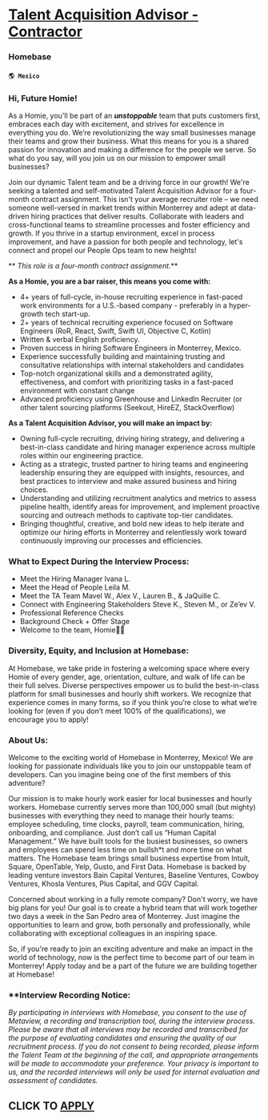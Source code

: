 # [Talent Acquisition Advisor - Contractor](https://www.remotewlb.com/apply/talent-acquisition-advisor-contractor-44583)  
### Homebase  
#### `🌎 Mexico`  

### Hi, Future Homie!

As a Homie, you'll be part of an **_unstoppable_** team that puts customers first, embraces each day with excitement, and strives for excellence in everything you do. We’re revolutionizing the way small businesses manage their teams and grow their business. What this means for you is a shared passion for innovation and making a difference for the people we serve. So what do you say, will you join us on our mission to empower small businesses?

Join our dynamic Talent team and be a driving force in our growth! We're seeking a talented and self-motivated Talent Acquisition Advisor for a four-month contract assignment. This isn't your average recruiter role – we need someone well-versed in market trends within Monterrey and adept at data-driven hiring practices that deliver results. Collaborate with leaders and cross-functional teams to streamline processes and foster efficiency and growth. If you thrive in a startup environment, excel in process improvement, and have a passion for both people and technology, let's connect and propel our People Ops team to new heights!

 ** _This role is a four-month contract assignment._**

 **As a Homie, you are a bar raiser, this means you come with:**

  * 4+ years of full-cycle, in-house recruiting experience in fast-paced work environments for a U.S.-based company - preferably in a hyper-growth tech start-up.
  * 2+ years of technical recruiting experience focused on Software Engineers (RoR, React, Swift, Swift UI, Objective C, Kotlin)
  * Written & verbal English proficiency.
  * Proven success in hiring Software Engineers in Monterrey, Mexico.
  * Experience successfully building and maintaining trusting and consultative relationships with internal stakeholders and candidates
  * Top-notch organizational skills and a demonstrated agility, effectiveness, and comfort with prioritizing tasks in a fast-paced environment with constant change
  * Advanced proficiency using Greenhouse and LinkedIn Recruiter (or other talent sourcing platforms (Seekout, HireEZ, StackOverflow) 

**As a Talent Acquisition Advisor, you will make an impact by:**

  * Owning full-cycle recruiting, driving hiring strategy, and delivering a best-in-class candidate and hiring manager experience across multiple roles within our engineering practice.
  * Acting as a strategic, trusted partner to hiring teams and engineering leadership ensuring they are equipped with insights, resources, and best practices to interview and make assured business and hiring choices. 
  * Understanding and utilizing recruitment analytics and metrics to assess pipeline health, identify areas for improvement, and implement proactive sourcing and outreach methods to captivate top-tier candidates.
  * Bringing thoughtful, creative, and bold new ideas to help iterate and optimize our hiring efforts in Monterrey and relentlessly work toward continuously improving our processes and efficiencies.

### What to Expect During the Interview Process:

  * Meet the Hiring Manager Ivana L. 
  * Meet the Head of People Leila M. 
  * Meet the TA Team Mavel W., Alex V., Lauren B., & JaQuille C. 
  * Connect with Engineering Stakeholders Steve K., Steven M., or Ze’ev V. 
  * Professional Reference Checks
  * Background Check + Offer Stage
  * Welcome to the team, Homie💜🎉

### Diversity, Equity, and Inclusion at Homebase:

At Homebase, we take pride in fostering a welcoming space where every Homie of every gender, age, orientation, culture, and walk of life can be their full selves. Diverse perspectives empower us to build the best-in-class platform for small businesses and hourly shift workers. We recognize that experience comes in many forms, so if you think you’re close to what we’re looking for (even if you don’t meet 100% of the qualifications), we encourage you to apply!

### About Us:

Welcome to the exciting world of Homebase in Monterrey, Mexico! We are looking for passionate individuals like you to join our unstoppable team of developers. Can you imagine being one of the first members of this adventure?

Our mission is to make hourly work easier for local businesses and hourly workers. Homebase currently serves more than 100,000 small (but mighty) businesses with everything they need to manage their hourly teams: employee scheduling, time clocks, payroll, team communication, hiring, onboarding, and compliance. Just don’t call us “Human Capital Management.” We have built tools for the busiest businesses, so owners and employees can spend less time on bullsh*t and more time on what matters. The Homebase team brings small business expertise from Intuit, Square, OpenTable, Yelp, Gusto, and First Data. Homebase is backed by leading venture investors Bain Capital Ventures, Baseline Ventures, Cowboy Ventures, Khosla Ventures, Plus Capital, and GGV Capital.

Concerned about working in a fully remote company? Don't worry, we have big plans for you! Our goal is to create a hybrid team that will work together two days a week in the San Pedro area of Monterrey. Just imagine the opportunities to learn and grow, both personally and professionally, while collaborating with exceptional colleagues in an inspiring space.

So, if you're ready to join an exciting adventure and make an impact in the world of technology, now is the perfect time to become part of our team in Monterrey! Apply today and be a part of the future we are building together at Homebase!

### **Interview Recording Notice:

_By participating in interviews with Homebase, you consent to the use of Metaview, a recording and transcription tool, during the interview process. Please be aware that all interviews may be recorded and transcribed for the purpose of evaluating candidates and ensuring the quality of our recruitment process. If you do not consent to being recorded, please inform the Talent Team at the beginning of the call, and appropriate arrangements will be made to accommodate your preference. Your privacy is important to us, and the recorded interviews will only be used for internal evaluation and assessment of candidates._

  
## CLICK TO [APPLY](https://www.remotewlb.com/apply/talent-acquisition-advisor-contractor-44583)

